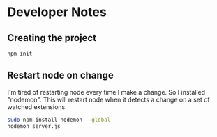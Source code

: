 # Developer Notes

## Creating the project
``` bash
npm init
```

## Restart node on change
I'm tired of restarting node every time I make a change.
So I installed "nodemon". This will restart node when it detects a change on a set of watched extensions.

```bash
sudo npm install nodemon --global
nodemon server.js
```